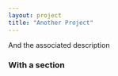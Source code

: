 ```yaml
---
layout: project
title: "Another Project"
---
```

And the associated description 
### With a section
